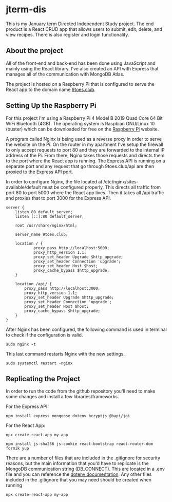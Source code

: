 # jterm-dis

This is my January term Directed Independent Study project. The end product is a React CRUD app that allows users to submit, edit, delete, and view recipes. There is also register and login functionality.

## About the project

All of the front-end and back-end has been done using JavaScript and mainly using the React library. I've also created an API with Express that manages all of the communication with MongoDB Atlas.

The project is hosted on a Raspberry Pi that is configured to serve the React app to the domain name [9toes.club](http://9toes.club).

## Setting Up the Raspberry Pi

For this project I'm using a Raspberry Pi 4 Model B 2019 Quad Core 64 Bit WiFi Bluetooth (4GB). The operating system is Raspbian GNU/Linux 10 (buster) which can be downloaded for free on the [Raspberry Pi](https://www.raspberrypi.org/downloads/) website.

A program called Nginx is being used as a reverse proxy in order to serve the website on the Pi. On the router in my apartment I've setup the firewall to only accept requests to port 80 and they are forwarded to the internal IP address of the Pi. From there, Nginx takes those requests and directs them to the port where the React app is running. The Express API is running on a separate port and any request that go through 9toes.club/api are then proxied to the Express API port.

In order to configure Nginx, the file located at /etc/nginx/sites-available/default must be configured properly. This directs all traffic from port 80 to port 5000 where the React app lives. Then it takes all /api traffic and proxies that to port 3000 for the Express API.

```
server {
	listen 80 default_server;
	listen [::]:80 default_server;

	root /usr/share/nginx/html;

	server_name 9toes.club;

	location / {
            proxy_pass http://localhost:5000;
            proxy_http_version 1.1;
            proxy_set_header Upgrade $http_upgrade;
            proxy_set_header Connection 'upgrade';
            proxy_set_header Host $host;
            proxy_cache_bypass $http_upgrade;
	}

	location /api/ {
	    proxy_pass http://localhost:3000;
	    proxy_http_version 1.1;
	    proxy_set_header Upgrade $http_upgrade;
	    proxy_set_header Connection 'upgrade';
	    proxy_set_header Host $host;
	    proxy_cache_bypass $http_upgrade;
	}
}
```

After Nginx has been configured, the following command is used in terminal to check if the configuration is valid.

`sudo nginx -t`

This last command restarts Nginx with the new settings.

`sudo systemctl restart -nginx`

## Replicating the Project

In order to run the code from the github repository you'll need to make some changes and install a few libraries/frameworks.

For the Express API:

`npm install express mongoose dotenv bcryptjs @hapi/joi`

For the React App:

`npx create-react-app my-app`

`npm install js-sha256 js-cookie react-bootstrap react-router-dom formik yup`

There are a number of files that are included in the .gitignore for security reasons, but the main information that you'd have to replicate is the MongoDB communication string (DB_CONNECT). This are located in a .env file and you can reference the [dotenv documentation](https://www.npmjs.com/package/dotenv). Any other files included in the .gitignore that you may need should be created when running

`npx create-react-app my-app`
